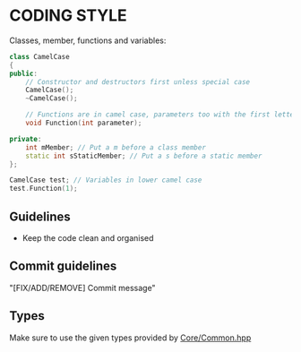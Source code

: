 # CODING STYLE

Classes, member, functions and variables:
```cpp
class CamelCase
{
public:
    // Constructor and destructors first unless special case
    CamelCase();
    ~CamelCase();

    // Functions are in camel case, parameters too with the first letter in lower case
    void Function(int parameter);

private:
    int mMember; // Put a m before a class member
    static int sStaticMember; // Put a s before a static member
};

CamelCase test; // Variables in lower camel case
test.Function(1);
```

## Guidelines

- Keep the code clean and organised

## Commit guidelines

"[FIX/ADD/REMOVE] Commit message"

## Types

Make sure to use the given types provided by [Core/Common.hpp](Engine/Mnemen/Core/Common.hpp)
